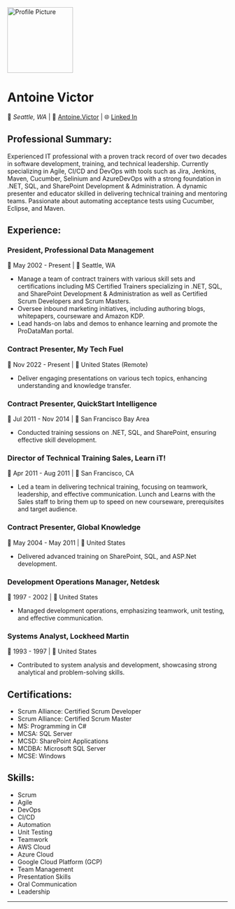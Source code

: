 <img src="https://github.com/ProDataMan/Antoine-Victor/raw/main/AntoineBioPic.png" alt="Profile Picture" width="150" height="150">

# Antoine Victor
📍 *Seattle, WA* | 📧 [Antoine.Victor](mailto://antoine.victor@gmail.com) | 🌐 [Linked In](https://www.linkedin.com/in/antoinevictor)

## **Professional Summary:**
Experienced IT professional with a proven track record of over two decades in software development, training, and technical leadership. Currently specializing in Agile, CI/CD and DevOps with tools such as Jira, Jenkins, Maven, Cucumber, Selinium and AzureDevOps with a strong foundation in .NET, SQL, and SharePoint Development & Administration. A dynamic presenter and educator skilled in delivering technical training and mentoring teams. Passionate about automating acceptance tests using Cucumber, Eclipse, and Maven.

## **Experience:**

### President, Professional Data Management
📅 May 2002 - Present | 📍 Seattle, WA
- Manage a team of contract trainers with various skill sets and certifications including MS Certified Trainers specializing in .NET, SQL, and SharePoint Development & Administration as well as Certified Scrum Developers and Scrum Masters.
- Oversee inbound marketing initiatives, including authoring blogs, whitepapers, courseware and Amazon KDP.
- Lead hands-on labs and demos to enhance learning and promote the ProDataMan portal.

### Contract Presenter, My Tech Fuel
📅 Nov 2022 - Present | 📍 United States (Remote)
- Deliver engaging presentations on various tech topics, enhancing understanding and knowledge transfer.

### Contract Presenter, QuickStart Intelligence
📅 Jul 2011 - Nov 2014 | 📍 San Francisco Bay Area
- Conducted training sessions on .NET, SQL, and SharePoint, ensuring effective skill development.

### Director of Technical Training Sales, Learn iT!
📅 Apr 2011 - Aug 2011 | 📍 San Francisco, CA
- Led a team in delivering technical training, focusing on teamwork, leadership, and effective communication.  Lunch and Learns with the Sales staff to bring them up to speed on new courseware, prerequisites and target audience.

### Contract Presenter, Global Knowledge
📅 May 2004 - May 2011 | 📍 United States
- Delivered advanced training on SharePoint, SQL, and ASP.Net development.

### Development Operations Manager, Netdesk
📅 1997 - 2002 | 📍 United States
- Managed development operations, emphasizing teamwork, unit testing, and effective communication.

### Systems Analyst, Lockheed Martin
📅 1993 - 1997 | 📍 United States
- Contributed to system analysis and development, showcasing strong analytical and problem-solving skills.

## **Certifications:**
- Scrum Alliance: Certified Scrum Developer
- Scrum Alliance: Certified Scrum Master
- MS: Programming in C#
- MCSA: SQL Server
- MCSD: SharePoint Applications
- MCDBA: Microsoft SQL Server
- MCSE: Windows

## **Skills:**
- Scrum
- Agile
- DevOps
- CI/CD
- Automation
- Unit Testing
- Teamwork
- AWS Cloud
- Azure Cloud
- Google Cloud Platform (GCP)
- Team Management
- Presentation Skills
- Oral Communication
- Leadership

---
